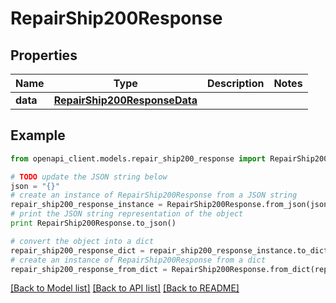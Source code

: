 # RepairShip200Response



## Properties
Name | Type | Description | Notes
------------ | ------------- | ------------- | -------------
**data** | [**RepairShip200ResponseData**](RepairShip200ResponseData.md) |  | 

## Example

```python
from openapi_client.models.repair_ship200_response import RepairShip200Response

# TODO update the JSON string below
json = "{}"
# create an instance of RepairShip200Response from a JSON string
repair_ship200_response_instance = RepairShip200Response.from_json(json)
# print the JSON string representation of the object
print RepairShip200Response.to_json()

# convert the object into a dict
repair_ship200_response_dict = repair_ship200_response_instance.to_dict()
# create an instance of RepairShip200Response from a dict
repair_ship200_response_from_dict = RepairShip200Response.from_dict(repair_ship200_response_dict)
```
[[Back to Model list]](../README.md#documentation-for-models) [[Back to API list]](../README.md#documentation-for-api-endpoints) [[Back to README]](../README.md)


